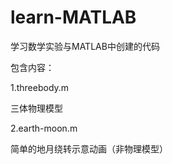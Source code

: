 # learn-MATLAB
学习数学实验与MATLAB中创建的代码


包含内容：

1.threebody.m

三体物理模型

2.earth-moon.m

简单的地月绕转示意动画（非物理模型）
